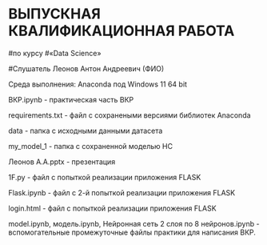 # ВЫПУСКНАЯ КВАЛИФИКАЦИОННАЯ РАБОТА 
#по курсу 
#«Data Science»





#Слушатель						Леонов Антон Андреевич (ФИО)



Среда выполнения: Anaconda под Windows 11 64 bit

ВКР.ipynb - практическая часть ВКР

requirements.txt - файл с сохранеными версиями библиотек Anaconda

data -  папка с исходными данными датасета

my_model_1 - папка с сохраненной моделью НС

Леонов А.А.pptx - презентация

1F.py - файл с попыткой реализации приложения FLASK

Flask.ipynb - файл с 2-й попыткой реализации приложения FLASK

login.html - файл с попыткой реализации приложения FLASK

model.ipynb, модель.ipynb, Нейронная сеть 2 слоя по 8 нейронов.ipynb - вспомогательные промежуточные файлы практики для написания ВКР.

